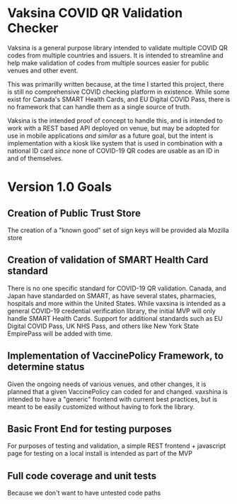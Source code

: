 # Vaksina COVID QR Validation Checker

Vaksina is a general purpose library intended to validate multiple COVID QR codes from multiple countries and issuers. It is intended to streamline and help make validation of codes from multiple sources easier for public venues and other event.

This was primarilly written because, at the time I started this project, there is still no comprehensive COVID checking platform in existence. While some exist for Canada's SMART Health Cards, and EU Digital COVID Pass, there is no framework that can handle them as a single source of truth.

Vaksina is the intended proof of concept to handle this, and is intended to work with a REST based API deployed on venue, but may be adopted for use in mobile applications *and similar* as a future goal, but the intent is implementation with a kiosk like system that is used in combination with a national ID card *since* none of COVID-19 QR codes are usable as an ID in and of themselves.

# Version 1.0 Goals

## Creation of Public Trust Store

The creation of a "known good" set of sign keys will be provided ala Mozilla store

## Creation of validation of SMART Health Card standard

There is no one specific standard for COVID-19 QR validation. Canada, and Japan have standarded on SMART, as have several states, pharmacies, hospitals and more within the United States. While vaxsina is intended as a general COVID-19 credential verification library, the initial MVP will only handle SMART Health Cards. Support for additional standards such as EU Digital COVID Pass, UK NHS Pass, and others like New York State EmpirePass will be added with time.

## Implementation of VaccinePolicy Framework, to determine status

Given the ongoing needs of various venues, and other changes, it is planned that a given VaccinePolicy can coded for and changed. vaxshina is intended to have a "generic" frontend with current best practices, but is meant to be easily customized without having to fork the library.

## Basic Front End for testing purposes

For purposes of testing and validation, a simple REST frontend + javascript page for testing on a local install is intended as part of the MVP

## Full code coverage and unit tests

Because we don't want to have untested code paths